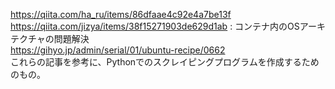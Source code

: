 https://qiita.com/ha_ru/items/86dfaae4c92e4a7be13f<br>
https://qiita.com/jizya/items/38f15271903de629d1ab : コンテナ内のOSアーキテクチャの問題解決<br>
https://gihyo.jp/admin/serial/01/ubuntu-recipe/0662<br>
これらの記事を参考に、Pythonでのスクレイピングプログラムを作成するためのもの。
